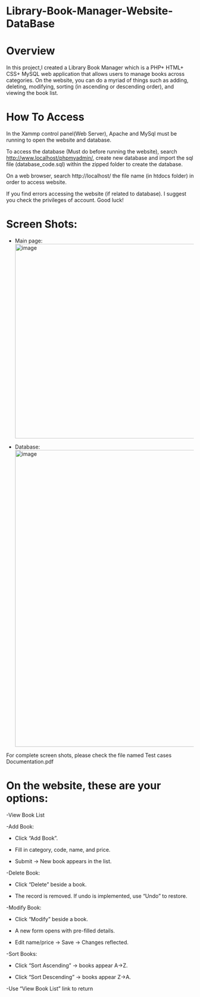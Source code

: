 # Library-Book-Manager-Website-DataBase

# Overview 

In this project,I created a Library Book Manager which is a PHP+ HTML+ CSS+ MySQL web application that allows users to manage books across categories. On the website, you can do a myriad of things such as adding, deleting, modifying, sorting (in ascending or descending order), and viewing the book list.


# How To Access

In the Xammp control panel(Web Server), Apache and MySql must be running to open the website and database. 


To access the database (Must do before running the website), search http://www.localhost/phpmyadmin/, create new database and import the sql file (database_code.sql) within the zipped folder to create the database.

On a web browser, search http://localhost/ the file name (in htdocs folder) in order to access website. 
 

If you find errors accessing the website (if related to database). I suggest you check the privileges of account. Good luck!

# Screen Shots:
- Main page:
  <img width="970" height="521" alt="image" src="https://github.com/user-attachments/assets/07a4e9e4-06ec-46f1-8eae-c1c1b389dc64" />

- Database:
  <img width="1440" height="795" alt="image" src="https://github.com/user-attachments/assets/b51fb66a-2981-4ac7-b297-6906dcc16d6f" />

For complete screen shots, please check the file named Test cases Documentation.pdf

# On the website, these are your options: 

-View Book List 

-Add Book: 

 - Click “Add Book”. 
 
 - Fill in category, code, name, and price. 
 
 - Submit → New book appears in the list. 


-Delete Book: 

 - Click “Delete” beside a book. 
 
 - The record is removed. If undo is implemented, use “Undo” to restore. 


-Modify Book: 

 - Click “Modify” beside a book. 
 
 - A new form opens with pre-filled details. 
 
 - Edit name/price → Save → Changes reflected. 
 

-Sort Books: 

 - Click “Sort Ascending” → books appear A→Z. 
 
 - Click “Sort Descending” → books appear Z→A. 

-Use “View Book List” link to return 

